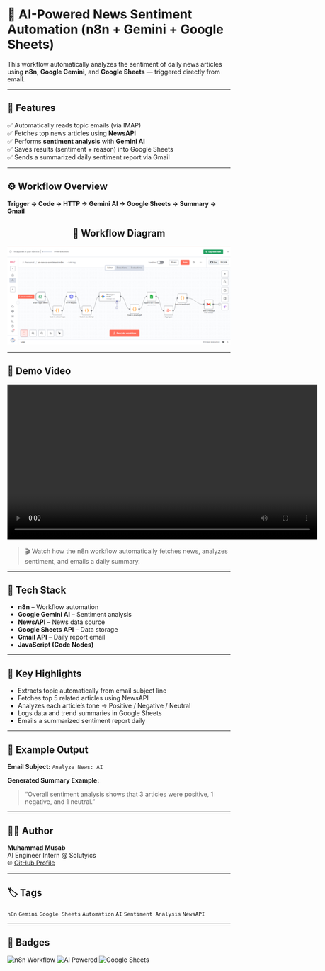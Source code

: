 # 🧠 AI-Powered News Sentiment Automation (n8n + Gemini + Google Sheets)

This workflow automatically analyzes the sentiment of daily news articles using **n8n**, **Google Gemini**, and **Google Sheets** — triggered directly from email.

---

## 🚀 Features

✅ Automatically reads topic emails (via IMAP)  
✅ Fetches top news articles using **NewsAPI**  
✅ Performs **sentiment analysis** with **Gemini AI**  
✅ Saves results (sentiment + reason) into Google Sheets  
✅ Sends a summarized daily sentiment report via Gmail  

---

## ⚙️ Workflow Overview

**Trigger → Code → HTTP → Gemini AI → Google Sheets → Summary → Gmail**

<h2 align="center">🧭 Workflow Diagram</h2>

<p align="center">
  <img src="workflow.png" alt="n8n Workflow Diagram" width="700"/>
</p>


---


## 🎥 Demo Video

<p align="center">
  <video src="demo.mp4" width="700" controls>
    Your browser does not support the video tag.
  </video>
</p>

> 🎬 Watch how the n8n workflow automatically fetches news, analyzes sentiment, and emails a daily summary.



---

## 🧩 Tech Stack

- **n8n** – Workflow automation  
- **Google Gemini AI** – Sentiment analysis  
- **NewsAPI** – News data source  
- **Google Sheets API** – Data storage  
- **Gmail API** – Daily report email  
- **JavaScript (Code Nodes)**  

---

## 🧠 Key Highlights

- Extracts topic automatically from email subject line  
- Fetches top 5 related articles using NewsAPI  
- Analyzes each article’s tone → Positive / Negative / Neutral  
- Logs data and trend summaries in Google Sheets  
- Emails a summarized sentiment report daily  

---


## 📧 Example Output

**Email Subject:** `Analyze News: AI`  

**Generated Summary Example:**
> “Overall sentiment analysis shows that 3 articles were positive, 1 negative, and 1 neutral.”

---

## 🧑‍💻 Author

**Muhammad Musab**  
AI Engineer Intern @ Solutyics  
🌐 [GitHub Profile](https://github.com/muhammadmusabyaqoob)

---

## 🏷️ Tags

`n8n` `Gemini` `Google Sheets` `Automation` `AI` `Sentiment Analysis` `NewsAPI`

---

## 🌟 Badges

![n8n Workflow](https://img.shields.io/badge/Automation-n8n-blue?style=for-the-badge)
![AI Powered](https://img.shields.io/badge/AI%20Powered-Gemini-brightgreen?style=for-the-badge)
![Google Sheets](https://img.shields.io/badge/Integration-Google%20Sheets-yellow?style=for-the-badge)



